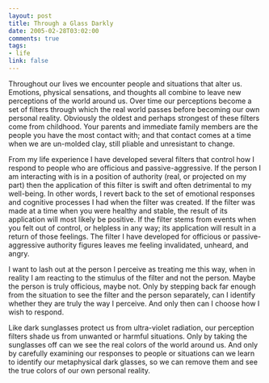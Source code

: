 ```yaml
--- 
layout: post
title: Through a Glass Darkly
date: 2005-02-28T03:02:00
comments: true
tags:
- life
link: false
---
```

Throughout our lives we encounter people and situations that alter us. Emotions, physical sensations, and thoughts all combine to leave new perceptions of the world around us. Over time our perceptions become a set of filters through which the real world passes before becoming our own personal reality. Obviously the oldest and perhaps strongest of these filters come from childhood. Your parents and immediate family members are the people you have the most contact with; and that contact comes at a time when we are un-molded clay, still pliable and unresistant to change.

From my life experience I have developed several filters that control how I respond to people who are officious and passive-aggressive. If the person I am interacting with is in a position of authority (real, or projected on my part) then the application of this filter is swift and often detrimental to my well-being. In other words, I revert back to the set of emotional responses and cognitive processes I had when the filter was created.  If the filter was made at a time when you were healthy and stable, the result of its application will most likely be positive. If the filter stems from events when you felt out of control, or helpless in any way; its application will result in a return of those feelings. The filter I have developed for officious or passive-aggressive authority figures leaves me feeling invalidated, unheard, and angry.

I want to lash out at the person I perceive as treating me this way, when in reality I am reacting to the stimulus of the filter and not the person. Maybe the person is truly officious, maybe not. Only by stepping back far enough from the situation to see the filter and the person separately, can I identify whether they are truly the way I perceive. And only then can I choose how I wish to respond.

Like dark sunglasses protect us from ultra-violet radiation, our perception filters shade us from unwanted or harmful situations. Only by taking the sunglasses off can we see the real colors of the world around us. And only by carefully examining our responses to people or situations can we learn to identify our metaphysical dark glasses, so we can remove them and see the true colors of our own personal reality.
